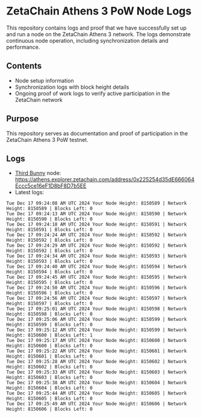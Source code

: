 # ZetaChain Athens 3 PoW Node Logs
This repository contains logs and proof that we have successfully set up and run a node on the ZetaChain Athens 3 network. The logs demonstrate continuous node operation, including synchronization details and performance.

## Contents
- Node setup information
- Synchronization logs with block height details
- Ongoing proof of work logs to verify active participation in the ZetaChain network

## Purpose
This repository serves as documentation and proof of participation in the ZetaChain Athens 3 PoW testnet.

## Logs

- [Third Bunny](https://thirdbunny.xyz/) node: https://athens.explorer.zetachain.com/address/0x225254d35dE666064Eccc5ce16eF1D8bF8D7b5EE
- Latest logs:
```
Tue Dec 17 09:24:08 AM UTC 2024 Your Node Height: 8150589 | Network Height: 8150589 | Blocks Left: 0
Tue Dec 17 09:24:13 AM UTC 2024 Your Node Height: 8150590 | Network Height: 8150590 | Blocks Left: 0
Tue Dec 17 09:24:18 AM UTC 2024 Your Node Height: 8150591 | Network Height: 8150591 | Blocks Left: 0
Tue Dec 17 09:24:24 AM UTC 2024 Your Node Height: 8150592 | Network Height: 8150592 | Blocks Left: 0
Tue Dec 17 09:24:29 AM UTC 2024 Your Node Height: 8150592 | Network Height: 8150592 | Blocks Left: 0
Tue Dec 17 09:24:34 AM UTC 2024 Your Node Height: 8150593 | Network Height: 8150593 | Blocks Left: 0
Tue Dec 17 09:24:40 AM UTC 2024 Your Node Height: 8150594 | Network Height: 8150594 | Blocks Left: 0
Tue Dec 17 09:24:45 AM UTC 2024 Your Node Height: 8150595 | Network Height: 8150595 | Blocks Left: 0
Tue Dec 17 09:24:50 AM UTC 2024 Your Node Height: 8150596 | Network Height: 8150596 | Blocks Left: 0
Tue Dec 17 09:24:56 AM UTC 2024 Your Node Height: 8150597 | Network Height: 8150597 | Blocks Left: 0
Tue Dec 17 09:25:01 AM UTC 2024 Your Node Height: 8150598 | Network Height: 8150598 | Blocks Left: 0
Tue Dec 17 09:25:06 AM UTC 2024 Your Node Height: 8150599 | Network Height: 8150599 | Blocks Left: 0
Tue Dec 17 09:25:12 AM UTC 2024 Your Node Height: 8150599 | Network Height: 8150600 | Blocks Left: 1
Tue Dec 17 09:25:17 AM UTC 2024 Your Node Height: 8150600 | Network Height: 8150600 | Blocks Left: 0
Tue Dec 17 09:25:22 AM UTC 2024 Your Node Height: 8150601 | Network Height: 8150601 | Blocks Left: 0
Tue Dec 17 09:25:28 AM UTC 2024 Your Node Height: 8150602 | Network Height: 8150602 | Blocks Left: 0
Tue Dec 17 09:25:33 AM UTC 2024 Your Node Height: 8150603 | Network Height: 8150603 | Blocks Left: 0
Tue Dec 17 09:25:38 AM UTC 2024 Your Node Height: 8150604 | Network Height: 8150604 | Blocks Left: 0
Tue Dec 17 09:25:44 AM UTC 2024 Your Node Height: 8150605 | Network Height: 8150605 | Blocks Left: 0
Tue Dec 17 09:25:49 AM UTC 2024 Your Node Height: 8150606 | Network Height: 8150606 | Blocks Left: 0
```
